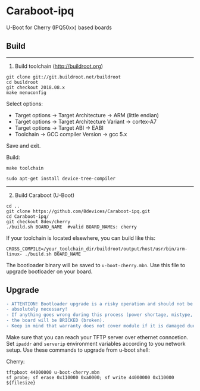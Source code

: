 Caraboot-ipq
========

U-Boot for Cherry (IPQ50xx) based boards


Build
-------

----
1) Build toolchain (http://buildroot.org)

```
git clone git://git.buildroot.net/buildroot
cd buildroot
git checkout 2018.08.x
make menuconfig
```
Select options:
* Target options -> Target Architecture -> ARM (little endian)
* Target options -> Target Architecture Variant -> cortex-A7
* Target options -> Target ABI -> EABI
* Toolchain -> GCC compiler Version -> gcc 5.x

Save and exit.

Build:
```
make toolchain
```

```
sudo apt-get install device-tree-compiler
```
----
2) Build Caraboot (U-Boot)

```
cd ..
git clone https://github.com/8devices/Caraboot-ipq.git
cd Caraboot-ipq/
git checkout 8dev/cherry
./build.sh BOARD_NAME  #valid BOARD_NAMEs: cherry
```

If your toolchain is located elsewhere, you can build like this:
```
CROSS_COMPILE=/your_toolchain_dir/buildroot/output/host/usr/bin/arm-linux- ./build.sh BOARD_NAME
```


The bootloader binary will be saved to ```u-boot-cherry.mbn```. Use this file to upgrade bootloader on your board.

Upgrade
-------

```diff
- ATTENTION! Bootloader upgrade is a risky operation and should not be performed unless
- absolutely necessary!
- If anything goes wrong during this process (power shortage, mistype, bad compile etc.)
- the board will be BRICKED (broken).
- Keep in mind that warranty does not cover module if it is damaged due to user's fault.
```

Make sure that you can reach your TFTP server over ethernet conncetion. Set `ipaddr` and `serverip` environment variables according to you network setup.
Use these commands to upgrade from u-boot shell:

Cherry:
```
tftpboot 44000000 u-boot-cherry.mbn
sf probe; sf erase 0x110000 0xa0000; sf write 44000000 0x110000 ${filesize}
```
